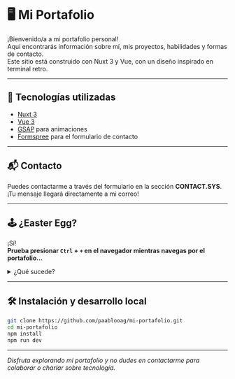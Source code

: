 # 🖥️ Mi Portafolio

¡Bienvenido/a a mi portafolio personal!  
Aquí encontrarás información sobre mí, mis proyectos, habilidades y formas de contacto.  
Este sitio está construido con Nuxt 3 y Vue, con un diseño inspirado en terminal retro.

---

## 🚀 Tecnologías utilizadas

- [Nuxt 3](https://nuxt.com/)
- [Vue 3](https://vuejs.org/)
- [GSAP](https://greensock.com/gsap/) para animaciones
- [Formspree](https://formspree.io/) para el formulario de contacto

---

## 📬 Contacto

Puedes contactarme a través del formulario en la sección **CONTACT.SYS**.  
¡Tu mensaje llegará directamente a mi correo!

---

## 🕹️ ¿Easter Egg?

¡Sí!  
**Prueba presionar `Ctrl` + `+` en el navegador mientras navegas por el portafolio...**

<details>
  <summary>¿Qué sucede?</summary>
  <br>
  <b>¡La interfaz se vuelve aún más retro y los textos se agrandan como si estuvieras hackeando la Matrix!</b>
  <br>
  <i>(Pista: el sitio está optimizado para verse genial incluso con zoom alto, y puede que encuentres algún mensaje oculto en la consola del navegador...)</i>
</details>

---

## 🛠️ Instalación y desarrollo local

```sh
git clone https://github.com/paablooag/mi-portafolio.git
cd mi-portafolio
npm install
npm run dev
```
---

_Disfruta explorando mi portafolio y no dudes en contactarme para colaborar o charlar sobre tecnología._

